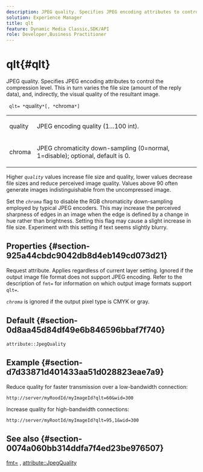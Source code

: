 ```yaml
---
description: JPEG quality. Specifies JPEG encoding attributes to control the compression level. This in turn varies the file size (amount of the reply data), and, indirectly, the visual quality of the resultant image.
solution: Experience Manager
title: qlt
feature: Dynamic Media Classic,SDK/API
role: Developer,Business Practitioner
---
```


# qlt{#qlt}

JPEG quality. Specifies JPEG encoding attributes to control the compression level. This in turn varies the file size (amount of the reply data), and, indirectly, the visual quality of the resultant image.

 ` qlt= *`quality`*[, *`chroma`*]`

<table id="simpletable_FB8090D4BEBF42FD83A64A7AAB6D7F92"> 
 <tr class="strow"> 
  <td class="stentry"> <p> <span class="varname"> quality </span> </p> </td> 
  <td class="stentry"> <p>JPEG encoding quality (1…100 int). </p> </td> 
 </tr> 
 <tr class="strow"> 
  <td class="stentry"> <p> <span class="varname"> chroma </span> </p> </td> 
  <td class="stentry"> <p>JPEG chromaticity down-sampling (0=normal, 1=disable); optional, default is 0. </p> </td> 
 </tr> 
</table>

Higher *`quality`* values increase file size and quality, lower values decrease file sizes and reduce perceived image quality. Values above 90 often generate images indistinguishable from the uncompressed image.

Set the *`chroma`* flag to disable the RGB chromaticity down-sampling employed by typical JPEG encoders. This may increase the perceived sharpness of edges in an image when the edge is defined by a change in hue rather than brightness. Setting this flag may cause a slight increase in file size. Experiment with this setting if text seems slightly blurry.

## Properties {#section-925a44cbdc9042db8d4eb149cd073d21}

Request attribute. Applies regardless of current layer setting. Ignored if the output image file format does not support JPEG encoding. Refer to the description of `fmt=` for information on which output image formats support `qlt=`.

*`chroma`* is ignored if the output pixel type is CMYK or gray.

## Default {#section-0d8aa45d84df49e6b846596bbaf7f740}

`attribute::JpegQuality`

## Example {#section-d7d33871d401433aa51d028823eae7a9}

Reduce quality for faster transmission over a low-bandwidth connection:

`http://server/myRoodId/myImageId?qlt=60&wid=300`

Increase quality for high-bandwidth connections:

`http://server/myRootId/myImageId?qlt=95,1&wid=300`

## See also {#section-0074a060bb314ddfa7f4ed23be976507}

[fmt=](../../../../../is-api/http-ref/image-serving-api-ref/c-http-protocol-reference/c-command-reference/r-is-http-fmt.md#reference-cdf10043423b45ba9fe15157fb3ae37a) , [attribute::JpegQuality](../../../../../is-api/image-catalog/image-serving-api-ref/c-image-catalog-reference/c-attributes-reference/r-jpegquality.md#reference-4a879e7c46024c8a898a9fd226f9eb09) 
